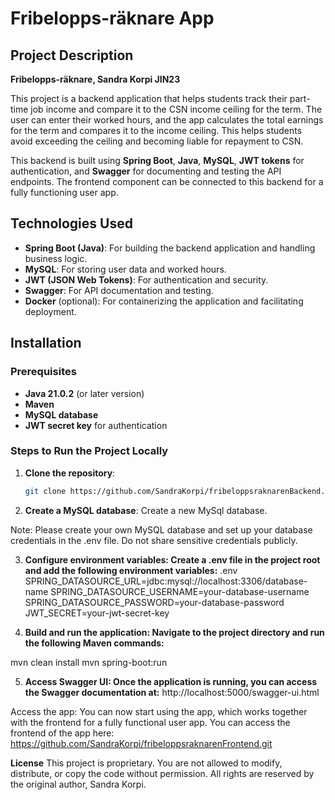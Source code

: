 # Fribelopps-räknare App

## Project Description

**Fribelopps-räknare, Sandra Korpi JIN23**

This project is a backend application that helps students track their part-time job income and compare it to the CSN income ceiling for the term. The user can enter their worked hours, and the app calculates the total earnings for the term and compares it to the income ceiling. This helps students avoid exceeding the ceiling and becoming liable for repayment to CSN.

This backend is built using **Spring Boot**, **Java**, **MySQL**, **JWT tokens** for authentication, and **Swagger** for documenting and testing the API endpoints. The frontend component can be connected to this backend for a fully functioning user app.

## Technologies Used

- **Spring Boot (Java)**: For building the backend application and handling business logic.
- **MySQL**: For storing user data and worked hours.
- **JWT (JSON Web Tokens)**: For authentication and security.
- **Swagger**: For API documentation and testing.
- **Docker** (optional): For containerizing the application and facilitating deployment.

## Installation

### Prerequisites

- **Java 21.0.2** (or later version)
- **Maven**
- **MySQL database**
- **JWT secret key** for authentication

### Steps to Run the Project Locally

1. **Clone the repository**:
   ```bash
   git clone https://github.com/SandraKorpi/fribeloppsraknarenBackend.git
2. **Create a MySQL database**:
Create a new MySql database.

Note: Please create your own MySQL database and set up your database credentials in the .env file. Do not share sensitive credentials publicly.

3. **Configure environment variables: Create a .env file in the project root and add the following environment variables:**
.env
SPRING_DATASOURCE_URL=jdbc:mysql://localhost:3306/database-name
SPRING_DATASOURCE_USERNAME=your-database-username
SPRING_DATASOURCE_PASSWORD=your-database-password
JWT_SECRET=your-jwt-secret-key

4. **Build and run the application: Navigate to the project directory and run the following Maven commands:**

mvn clean install
mvn spring-boot:run

5. **Access Swagger UI: Once the application is running, you can access the Swagger documentation at:**
http://localhost:5000/swagger-ui.html

Access the app: You can now start using the app, which works together with the frontend for a fully functional user app.
You can access the frontend of the app here: https://github.com/SandraKorpi/fribeloppsraknarenFrontend.git

**License**
This project is proprietary. You are not allowed to modify, distribute, or copy the code without permission. All rights are reserved by the original author, Sandra Korpi.
